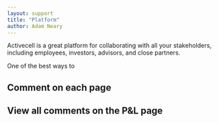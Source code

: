 ```yaml
---
layout: support
title: "Platform"
author: Adam Neary
---
```


Activecell is a great platform for collaborating with all your stakeholders, including employees, investors, advisors, and close partners.

One of the best ways to

## Comment on each page



## View all comments on the P&L page



<!-- ## Future: Email notifications for comments -->

